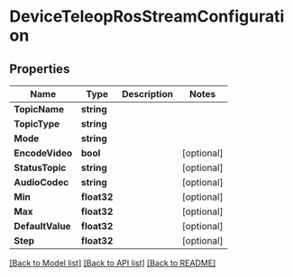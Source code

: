 # DeviceTeleopRosStreamConfiguration

## Properties

Name | Type | Description | Notes
------------ | ------------- | ------------- | -------------
**TopicName** | **string** |  | 
**TopicType** | **string** |  | 
**Mode** | **string** |  | 
**EncodeVideo** | **bool** |  | [optional] 
**StatusTopic** | **string** |  | [optional] 
**AudioCodec** | **string** |  | [optional] 
**Min** | **float32** |  | [optional] 
**Max** | **float32** |  | [optional] 
**DefaultValue** | **float32** |  | [optional] 
**Step** | **float32** |  | [optional] 

[[Back to Model list]](../README.md#documentation-for-models) [[Back to API list]](../README.md#documentation-for-api-endpoints) [[Back to README]](../README.md)


